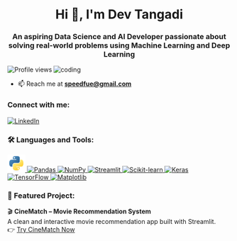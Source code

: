 <h1 align="center">Hi 👋, I'm Dev Tangadi</h1>
<h3 align="center">An aspiring Data Science and AI Developer passionate about solving real-world problems using Machine Learning and Deep Learning</h3>

<img align="right" alt="coding" width="400" src="https://cdn.dribbble.com/users/1162077/screenshots/3848914/programmer.gif" />

<p align="left">
  <img src="https://komarev.com/ghpvc/?username=devsuryakant&label=Profile%20views&color=0e75b6&style=flat" alt="Profile views" />
</p>

- 📫 Reach me at **speedfue@gmail.com**

<h3 align="left">Connect with me:</h3>
<p align="left">
  <a href="https://in.linkedin.com/in/dev-tangadi-05a052294" target="_blank">
    <img align="center" src="https://cdn-icons-png.flaticon.com/512/174/174857.png" alt="LinkedIn" height="40" width="40" />
  </a>
</p>

<h3 align="left">🛠️ Languages and Tools:</h3>
<p align="left">
  <a href="https://www.python.org/" target="_blank" rel="noreferrer">
    <img src="https://raw.githubusercontent.com/devicons/devicon/master/icons/python/python-original.svg" alt="Python" width="40" height="40"/>
  </a>
  <a href="https://pandas.pydata.org/" target="_blank" rel="noreferrer">
    <img src="https://cdn.jsdelivr.net/gh/devicons/devicon/icons/pandas/pandas-original.svg" alt="Pandas" width="40" height="40"/>
  </a>
  <a href="https://numpy.org/" target="_blank" rel="noreferrer">
    <img src="https://cdn.jsdelivr.net/gh/devicons/devicon/icons/numpy/numpy-original.svg" alt="NumPy" width="40" height="40"/>
  </a>
  <a href="https://streamlit.io/" target="_blank" rel="noreferrer">
    <img src="https://streamlit.io/images/brand/streamlit-logo-primary-colormark-darktext.svg" alt="Streamlit" width="100" height="40"/>
  </a>
  <a href="https://scikit-learn.org/" target="_blank" rel="noreferrer">
    <img src="https://upload.wikimedia.org/wikipedia/commons/0/05/Scikit_learn_logo_small.svg" alt="Scikit-learn" width="40" height="40"/>
  </a>
  <a href="https://keras.io/" target="_blank" rel="noreferrer">
    <img src="https://upload.wikimedia.org/wikipedia/commons/a/ae/Keras_logo.svg" alt="Keras" width="40" height="40"/>
  </a>
  <a href="https://www.tensorflow.org/" target="_blank" rel="noreferrer">
    <img src="https://upload.wikimedia.org/wikipedia/commons/2/2d/Tensorflow_logo.svg" alt="TensorFlow" width="40" height="40"/>
  </a>
  <a href="https://matplotlib.org/" target="_blank" rel="noreferrer">
    <img src="https://upload.wikimedia.org/wikipedia/commons/8/84/Matplotlib_icon.svg" alt="Matplotlib" width="40" height="40"/>
  </a>
</p>

<h3 align="left">🚀 Featured Project:</h3>
<p align="left">
  🎬 <strong>CineMatch – Movie Recommendation System</strong><br>
  A clean and interactive movie recommendation app built with Streamlit.<br>
  👉 <a href="https://cinematch007.streamlit.app/" target="_blank">Try CineMatch Now</a>
</p>

